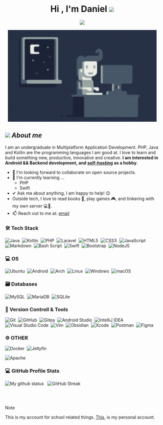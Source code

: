 <div align="center">
  
# **Hi , I'm Daniel** <img height="40" src="https://emoji.gg/assets/emoji/7333-parrotdance.gif">

</div>

<p align="center">
  <a href="https://github.com/DenverCoder1/readme-typing-svg"><img src="https://readme-typing-svg.herokuapp.com?font=Time+New+Roman&color=cyan&size=25&center=true&vCenter=true&width=600&height=100&lines=Backend+Developer;Android+Developer;Active+Learner/Researcher;Love+to+learn+new+stuffs..."></a> <!-- &hearts; --> 
</p>

<div align="center">
  <img alt="Night Coding" height="300px" src="https://raw.githubusercontent.com/AVS1508/AVS1508/master/assets/Night-Coding.gif"/>
</div>

## <img src="https://media.giphy.com/media/ObNTw8Uzwy6KQ/giphy.gif" width="30px">&nbsp;***About me***

I am an undergraduate in Multiplatform Application Development. PHP, Java  and Kotlin are the programming languages I am good at. I love to learn and build something new, productive, innovative and creative.
**I am interested in Android && Backend development, and [self-hosting](https://www.reddit.com/r/selfhosted/) as a hobby**.
- 👯 I'm looking forward to collaborate on open source projects.
- 🌱 I'm currently learning ...
  - PHP
  - Swift
- ✔ Ask me about anything, I am happy to help! 😉
- Outside tech, I love to read books :book:, play games :video_game:, and tinkering with my own server :computer::wrench:.
- 📫 Reach out to me at: [email](mailto:danielmoreno.contact@gmail.com)

### :hammer_and_wrench: Tech Stack&nbsp;

![Java](https://img.shields.io/badge/java-%23ED8B00.svg?style=for-the-badge&logo=java&logoColor=white)&nbsp;
![Kotlin](https://img.shields.io/badge/kotlin-%237F52FF.svg?style=for-the-badge&logo=kotlin&logoColor=white)&nbsp;
![PHP](https://img.shields.io/badge/php-%23777BB4.svg?style=for-the-badge&logo=php&logoColor=white)&nbsp;
![Laravel](https://img.shields.io/badge/laravel-%23FF2D20.svg?style=for-the-badge&logo=laravel&logoColor=white)&nbsp;
![HTML5](https://img.shields.io/badge/html5-%23E34F26.svg?style=for-the-badge&logo=html5&logoColor=white)&nbsp;
![CSS3](https://img.shields.io/badge/css3-%231572B6.svg?style=for-the-badge&logo=css3&logoColor=white)&nbsp;
![JavaScript](https://img.shields.io/badge/javascript-%23323330.svg?style=for-the-badge&logo=javascript&logoColor=%23F7DF1E)&nbsp;
![Markdown](https://img.shields.io/badge/markdown-%23000000.svg?style=for-the-badge&logo=markdown&logoColor=white)&nbsp;
![Bash Script](https://img.shields.io/badge/bash_script-%23121011.svg?style=for-the-badge&logo=gnu-bash&logoColor=white)&nbsp;
![Swift](https://img.shields.io/badge/swift-F54A2A?style=for-the-badge&logo=swift&logoColor=white)&nbsp;
![Bootstrap](https://img.shields.io/badge/bootstrap-%23563D7C.svg?style=for-the-badge&logo=bootstrap&logoColor=white)&nbsp;
![NodeJS](https://img.shields.io/badge/node.js-6DA55F?style=for-the-badge&logo=node.js&logoColor=white)&nbsp;

### :computer: OS
![Ubuntu](https://img.shields.io/badge/Ubuntu-E95420?style=for-the-badge&logo=ubuntu&logoColor=white)&nbsp;
![Android](https://img.shields.io/badge/Android-3DDC84?style=for-the-badge&logo=android&logoColor=white)&nbsp;
![Arch](https://img.shields.io/badge/Arch%20Linux-1793D1?logo=arch-linux&logoColor=fff&style=for-the-badge)&nbsp;
![Linux](https://img.shields.io/badge/Linux-FCC624?style=for-the-badge&logo=linux&logoColor=black)&nbsp;
![Windows](https://img.shields.io/badge/Windows-0078D6?style=for-the-badge&logo=windows&logoColor=white)&nbsp;
![macOS](https://img.shields.io/badge/mac%20os-000000?style=for-the-badge&logo=macos&logoColor=F0F0F0)&nbsp;

### :card_file_box: Databases
![MySQL](https://img.shields.io/badge/mysql-4479A1.svg?style=for-the-badge&logo=mysql&logoColor=white)&nbsp;
![MariaDB](https://img.shields.io/badge/MariaDB-003545?style=for-the-badge&logo=mariadb&logoColor=white)&nbsp;
![SQLite](https://img.shields.io/badge/sqlite-%2307405e.svg?style=for-the-badge&logo=sqlite&logoColor=white)&nbsp;

### :toolbox: Version Controll & Tools 
![Git](https://img.shields.io/badge/git-%23F05033.svg?style=for-the-badge&logo=git&logoColor=white)&nbsp;
![GitHub](https://img.shields.io/badge/github-%23121011.svg?style=for-the-badge&logo=github&logoColor=white)&nbsp;
![Gitea](https://img.shields.io/badge/Gitea-34495E?style=for-the-badge&logo=gitea&logoColor=5D9425)&nbsp;
![Android Studio](https://img.shields.io/badge/android%20studio-346ac1?style=for-the-badge&logo=android%20studio&logoColor=white)&nbsp;
![IntelliJ IDEA](https://img.shields.io/badge/IntelliJIDEA-000000.svg?style=for-the-badge&logo=intellij-idea&logoColor=white)&nbsp;
![Visual Studio Code](https://img.shields.io/badge/Visual%20Studio%20Code-0078d7.svg?style=for-the-badge&logo=visual-studio-code&logoColor=white)&nbsp;
![Vim](https://img.shields.io/badge/VIM-%2311AB00.svg?style=for-the-badge&logo=vim&logoColor=white)&nbsp;
![Obsidian](https://img.shields.io/badge/Obsidian-%23483699.svg?style=for-the-badge&logo=obsidian&logoColor=white)&nbsp;
![Xcode](https://img.shields.io/badge/Xcode-007ACC?style=for-the-badge&logo=Xcode&logoColor=white)&nbsp;
![Postman](https://img.shields.io/badge/Postman-FF6C37?style=for-the-badge&logo=postman&logoColor=white)&nbsp;
![Figma](https://img.shields.io/badge/figma-%23F24E1E.svg?style=for-the-badge&logo=figma&logoColor=white)&nbsp;

### :gear: OTHER
![Docker](https://img.shields.io/badge/docker-%230db7ed.svg?style=for-the-badge&logo=docker&logoColor=white)&nbsp;
![Jellyfin](https://img.shields.io/badge/jellyfin-%23000B25.svg?style=for-the-badge&logo=Jellyfin&logoColor=00A4DC)&nbsp;
<!-- ![Nginx](https://img.shields.io/badge/nginx-%23009639.svg?style=for-the-badge&logo=nginx&logoColor=white)&nbsp; -->
![Apache](https://img.shields.io/badge/apache-%23D42029.svg?style=for-the-badge&logo=apache&logoColor=white)&nbsp;

### :computer: GitHub Profile Stats
![My github status](https://github-readme-stats.vercel.app/api?username=danielMorenoEstech&show_icons=true&include_all_commits=true)
&nbsp;
<img src="https://github-readme-streak-stats.herokuapp.com/?user=danielMorenoEstech" alt="GitHub Streak" />

<!-- 
![Top Langs](https://github-readme-stats.vercel.app/api/top-langs/?username=danielMorenoEstech&layout=compact)
<br/>

**Note:** Top languages **is only a metric of the languages my public code** consists of and doesn't reflect experience or skill level.
-->

<br/><br/>

> [!NOTE]  
> This is my account for school related things. [This](https://github.com/LordTenebrous), is my personal account.
